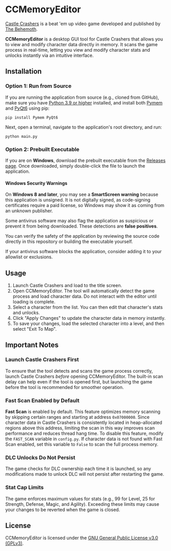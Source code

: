 # CCMemoryEditor

[Castle Crashers](https://www.castlecrashers.com/) is a beat 'em up video game developed and published by [The Behemoth](https://www.thebehemoth.com/).

**CCMemoryEditor** is a desktop GUI tool for Castle Crashers that allows you to view and modify character data directly in memory. It scans the game process in real-time, letting you view and modify character stats and unlocks instantly via an intuitive interface.

## Installation

### Option 1: Run from Source

If you are running the application from source (e.g., cloned from GitHub), make sure you have [Python 3.9 or higher](https://www.python.org/downloads/) installed, and install both [Pymem](https://pypi.org/project/Pymem/) and [PyQt6](https://pypi.org/project/PyQt6/) using pip:
```
pip install Pymem PyQt6
```
Next, open a terminal, navigate to the application's root directory, and run:
```
python main.py
```

### Option 2: Prebuilt Executable

If you are on **Windows**, download the prebuilt executable from the [Releases page](https://github.com/EigenvoidDev/CCMemoryEditor/releases). Once downloaded, simply double-click the file to launch the application.

#### Windows Security Warnings

On **Windows 8 and later**, you may see a **SmartScreen warning** because this application is unsigned. It is not digitally signed, as code-signing certificates require a paid license, so Windows may show it as coming from an unknown publisher.

Some antivirus software may also flag the application as suspicious or prevent it from being downloaded. These detections are **false positives**. 

You can verify the safety of the application by reviewing the source code directly in this repository or building the executable yourself.

If your antivirus software blocks the application, consider adding it to your allowlist or exclusions.

## Usage
1. Launch Castle Crashers and load to the title screen.
2. Open CCMemoryEditor. The tool will automatically detect the game process and load character data. Do not interact with the editor until loading is complete.
3. Select a character from the list. You can then edit that character's stats and unlocks.
4. Click "Apply Changes" to update the character data in memory instantly.
5. To save your changes, load the selected character into a level, and then select "Exit To Map".

## Important Notes

### Launch Castle Crashers First
To ensure that the tool detects and scans the game process correctly, launch Castle Crashers *before* opening CCMemoryEditor. The built-in scan delay can help even if the tool is opened first, but launching the game before the tool is recommended for smoother operation.

### Fast Scan Enabled by Default
**Fast Scan** is enabled by default. This feature optimizes memory scanning by skipping certain ranges and starting at address `0x07000000`. Since character data in Castle Crashers is consistently located in heap-allocated regions above this address, limiting the scan in this way improves scan performance and reduces thread hang time. To disable this feature, modify the `FAST_SCAN` variable in `config.py`. If character data is not found with Fast Scan enabled, set this variable to `False` to scan the full process memory.

### DLC Unlocks Do Not Persist
The game checks for DLC ownership each time it is launched, so any modifications made to unlock DLC will not persist after restarting the game.

### Stat Cap Limits
The game enforces maximum values for stats (e.g., 99 for Level, 25 for Strength, Defense, Magic, and Agility). Exceeding these limits may cause your changes to be reverted when the game is closed.

## License

CCMemoryEditor is licensed under the [GNU General Public License v3.0 (GPLv3)](https://github.com/EigenvoidDev/CCMemoryEditor/blob/main/LICENSE).
